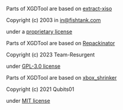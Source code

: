 Parts of XGDTool are based on [extract-xiso](https://github.com/XboxDev/extract-xiso)

Copyright (c) 2003 in <in@fishtank.com>  


under a [proprietary license](https://github.com/XboxDev/extract-xiso?tab=License-1-ov-file)

Parts of XGDTool are based on [Repackinator](https://github.com/Team-Resurgent/Repackinator)

Copyright (c) 2023 Team-Resurgent

under [GPL-3.0 license](https://github.com/Team-Resurgent/Repackinator?tab=GPL-3.0-1-ov-file)


Parts of XGDTool are based on [xbox_shrinker](https://github.com/Qubits01/xbox_shrinker)

Copyright (c) 2021 Qubits01

under [MIT license](https://github.com/Qubits01/xbox_shrinker?tab=License-1-ov-file)